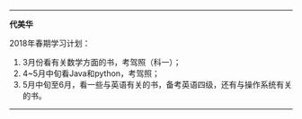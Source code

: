 
- - -
**代美华**


2018年春期学习计划：
1. 3月份看有关数学方面的书，考驾照（科一）；
2. 4~5月中旬看Java和python，考驾照；
3. 5月中旬至6月，看一些与英语有关的书，备考英语四级，还有与操作系统有关的书。


- - -




